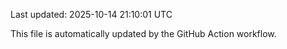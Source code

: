 Last updated: 2025-10-14 21:10:01 UTC

This file is automatically updated by the GitHub Action workflow.
